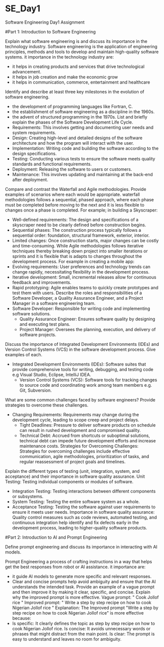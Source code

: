 # SE_Day1
Software Engineering Day1 Assignment

#Part 1: Introduction to Software Engineering

Explain what software engineering is and discuss its importance in the technology industry.
Software engineering is the application of engineering principles, methods and tools to develop and 
maintain high-quality software systems. it importance in the technology industry are:
- it helps in creating products and services that drive technological advancement.
- it helps in job creation and make the economic grow
- it helps in communication, commerce, entertainment and healthcare

Identify and describe at least three key milestones in the evolution of software engineering.
- the development of programming languages like Fortran, C.
- the establishment of software engineering as a discipline in the 1960s.
- the advent of structured programming in the 1970s.
List and briefly explain the phases of the Software Development Life Cycle.
- Requirements: This involves getting and documenting user needs and system requirements.
 - Design: Creating high-level and detailed designs of the software architecture and how the program will interact with the user.
- Implementation: Writing code and building the software according to the design specifications.
- Testing: Conducting various tests to ensure the software meets quality standards and functional requirements.
- Deployment: Releasing the software to users or customers.
- Maintenance: This involves updating and maintaining at the back-end after deployment.


Compare and contrast the Waterfall and Agile methodologies. Provide examples of scenarios where each would be appropriate.
waterfall methodologies follows a sequential, phased approach, where each phase must be completed before moving to the next and it is less flexible to changes once a phase is completed. For example; in building a Skyscraper:
- Well-defined requirements: The design and specifications of a skyscraper need to be clearly defined before construction begins.
- Sequential phases: The construction process typically follows a sequential order: foundation, structural framework, exterior, interior.
- Limited changes: Once construction starts, major changes can be costly and time-consuming.
While Agile methodologies follows iterative techniques thereby breaking down project into smaller iterations or sprints and it is flexible that is 
adapts to changes throughout the development process. For example in creating a mobile app:
- Evolving requirements: User preferences and technology trends can change rapidly, necessitating flexibility in the development process.
- Iterative development: Small, incremental releases allow for continuous feedback and improvements.
- Rapid prototyping: Agile enables teams to quickly create prototypes and test them with users.
Describe the roles and responsibilities of a Software Developer, a Quality Assurance Engineer, and a Project Manager in a software engineering team.
- Software Developer: Responsible for writing code and implementing software solutions.
   - Quality Assurance Engineer: Ensures software quality by designing and executing test plans.
  - Project Manager: Oversees the planning, execution, and delivery of software projects.
  
Discuss the importance of Integrated Development Environments (IDEs) and Version Control Systems (VCS) in the software development process. Give examples of each.
- Integrated Development Environments (IDEs): Software suites that provide comprehensive tools for writing, debugging, and testing code e.g Visual Studio, Eclipse, IntelliJ IDEA.
  - Version Control Systems (VCS): Software tools for tracking changes to source code and coordinating work among team members e.g. Git, Subversion.

What are some common challenges faced by software engineers? Provide strategies to overcome these challenges.
- Changing Requirements: Requirements may change during the development cycle, leading to scope creep and project delays.
  - Tight Deadlines: Pressure to deliver software products on schedule can result in rushed development and compromised quality.
  - Technical Debt: Accrued from shortcuts or suboptimal solutions, technical debt can impede future development efforts and increase maintenance costs.
Strategies for Overcoming Challenges: Strategies for overcoming challenges include effective communication, agile methodologies, prioritization of tasks, and regular reassessment of project goals and timelines.


Explain the different types of testing (unit, integration, system, and acceptance) and their importance in software quality assurance.
 Unit Testing: Testing individual components or modules of software.
  - Integration Testing: Testing interactions between different components or subsystems.
  - System Testing: Testing the entire software system as a whole.
  - Acceptance Testing: Testing the software against user requirements to ensure it meets user needs.
Importance in software quality assurance: Quality control measures such as code reviews, automated testing, and continuous integration help identify and fix defects early in the development process, leading to higher-quality software products.

#Part 2: Introduction to AI and Prompt Engineering


Define prompt engineering and discuss its importance in interacting with AI models.

Prompt Engineering a process of crafting instructions in a way that helps get the best responses from robot or AI assistance. it importance are: 
- it guide AI models to generate more specific and relevant responses.
- Clear and concise prompts help avoid ambiguity and ensure that the AI understands the intended task. 
Provide an example of a vague prompt and then improve it by making it clear, specific, and concise. Explain why the improved prompt is more effective.
Vague prompt: " Cook Jollof rice "
Improved prompt: " Write a step by step recipe on how to cook Nigerian Jollof rice "
Explanation:
The Improved prompt "Write a step by step recipe on how to cook Nigerian Jollof rice" is more effective because:
- Is specific: It clearly defines the topic as step by step recipe on how to cook Nigerian Jollof rice.
Is concise: It avoids unnecessary words or phrases that might distract from the main point.
Is clear: The prompt is easy to understand and leaves no room for ambiguity.
